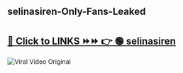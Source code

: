 
 ## selinasiren-Only-Fans-Leaked

# <h2><a href="https://clipsfans.com/selinasiren&ref=git">🔗 Click to LINKS ⏩⏩ 👉 🟢 selinasiren </a></h2>

<a href="https://clipsfans.com/selinasiren&ref=git" rel="nofollow" data-target="animated-image.originalLink"><img src="https://i.ibb.co.com/xMMVF88/686577567.gif" alt="Viral Video Original" style="max-width: 100%; display: inline-block;" data-target="animated-image.originalImage"></a>
